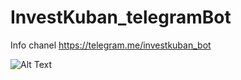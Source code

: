 # InvestKuban_telegramBot
Info chanel 
https://telegram.me/investkuban_bot

![Alt Text](https://media.giphy.com/media/61Z9XG5z6DhpAsRYZJ/giphy.gif)
